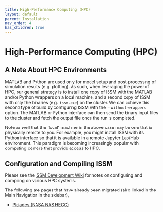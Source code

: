 ```yaml
---
title: High-Performance Computing (HPC)
layout: default
parent: Installation
nav_order: 4
has_children: true
---
```


# High-Performance Computing (HPC)
## A Note About HPC Environments
MATLAB and Python are used only for model setup and post-processing of simulation results (e.g. plotting). As such, when leveraging the power of HPC, our general strategy is to install one copy of ISSM with the MATLAB and/or Python wrappers on a local machine, and a second copy of ISSM with only the binaries (e.g. `issm.exe`) on the cluster. We can achieve this second type of build by configuring ISSM with the `--without-wrappers` option. The MATLAB or Python interface can then send the binary input files to the cluster and fetch the output file once the run is completed.

Note as well that the 'local' machine in the above case may be one that is physically remote to you. For example, you might install ISSM with its Python interface so that it is available in a remote Jupyter Lab/Hub environment. This paradigm is becoming increasingly popular with computing centers that provide access to HPC.

## Configuration and Compiling ISSM
Please see the <a href="https://issm.ess.uci.edu/trac/issm/wiki" target="_blank">ISSM Development Wiki</a> for notes on configuring and compiling on various HPC systems.

The following are pages that have already been migrated (also linked in the Main Navigation in the sidebar),
- <a href="./pleiades">Pleiades (NASA NAS HECC)</a>
